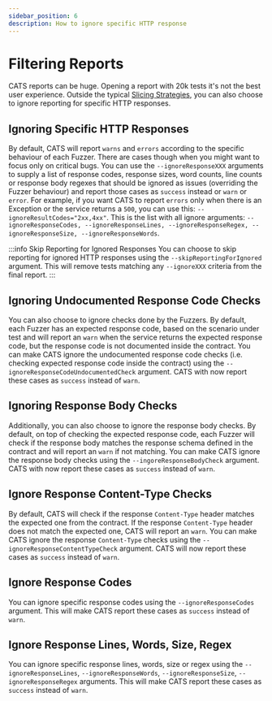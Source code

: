 ```yaml
---
sidebar_position: 6
description: How to ignore specific HTTP response
---
```


# Filtering Reports
CATS reports can be huge. Opening a report with 20k tests it's not the best user experience. 
Outside the typical [Slicing Strategies](slicing-strategies), you can also choose to ignore reporting for specific HTTP responses.

## Ignoring Specific HTTP Responses
By default, CATS will report `warns` and `errors` according to the specific behaviour of each Fuzzer. There are cases though when you might want to focus only on critical bugs.
You can use the `--ignoreResponseXXX` arguments to supply a list of response codes, response sizes, word counts, 
line counts or response body regexes that should be ignored as issues (overriding the Fuzzer behaviour) and report those cases as `success` instead or `warn` or `error`.
For example, if you want CATS to report `errors` only when there is an Exception or the service returns a `500`, you can use this: `--ignoreResultCodes="2xx,4xx"`.
This is the list with all ignore arguments: `--ignoreResponseCodes, --ignoreResponseLines, --ignoreResponseRegex, --ignoreResponseSize, --ignoreResponseWords`.

:::info Skip Reporting for Ignored Responses
You can choose to skip reporting for ignored HTTP responses using the `--skipReportingForIgnored` argument. This will remove tests matching any `--ignoreXXX` criteria from the final report.
:::

## Ignoring Undocumented Response Code Checks
You can also choose to ignore checks done by the Fuzzers. By default, each Fuzzer has an expected response code, based on the scenario under test and will report an `warn` when the service returns the expected response code,
but the response code is not documented inside the contract.
You can make CATS ignore the undocumented response code checks (i.e. checking expected response code inside the contract) using the `--ignoreResponseCodeUndocumentedCheck` argument. CATS with now report these cases as `success` instead of `warn`.

## Ignoring Response Body Checks
Additionally, you can also choose to ignore the response body checks. By default, on top of checking the expected response code, each Fuzzer will check if the response body matches the response schema defined in the contract and will report an `warn` if not matching.
You can make CATS ignore the response body checks using the `--ingoreResponseBodyCheck` argument. CATS with now report these cases as `success` instead of `warn`.

## Ignore Response Content-Type Checks
By default, CATS will check if the response `Content-Type` header matches the expected one from the contract. If the response `Content-Type` header does not match the expected one, CATS will report an `warn`.
You can make CATS ignore the response `Content-Type` checks using the `--ignoreResponseContentTypeCheck` argument. CATS will now report these cases as `success` instead of `warn`.

## Ignore Response Codes
You can ignore specific response codes using the `--ignoreResponseCodes` argument. This will make CATS report these cases as `success` instead of `warn`.

## Ignore Response Lines, Words, Size, Regex
You can ignore specific response lines, words, size or regex using the `--ignoreResponseLines`, `--ignoreResponseWords`, `--ignoreResponseSize`, `--ignoreResponseRegex` arguments. This will make CATS report these cases as `success` instead of `warn`.
